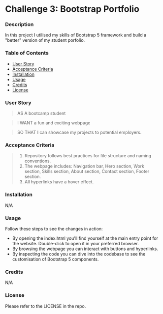 # Challenge 3: Bootstrap Portfolio

### Description
In this project I utilised my skills of Bootstrap 5 framework and build a "better" version of my student porfolio.

### Table of Contents
* [User Story](#user-story) 
* [Acceptance Criteria](#acceptance-criteria)
* [Installation](#installation)
* [Usage](#usage)
* [Credits](#credits)
* [License](#license)

### User Story
> AS A bootcamp student

> I WANT a fun and exciting webpage

> SO THAT I can showcase my projects to potential employers.

### Acceptance Criteria
> 1. Repository follows best practices for file structure and naming conventions.
> 2. The webpage includes: Navigation bar, Hero section, Work section, Skills section, About section, Contact section, Footer section.
> 3. All hyperlinks have a hover effect.

### Installation
N/A

### Usage
Follow these steps to see the changes in action:

+ By opening the index.html you'll find yourself at the main entry point for the website. Double-click to open it in your preferred browser.
+ By browsing the webpage you can interact with buttons and hyperlinks.
+ By inspecting the code you can dive into the codebase to see the customisation of Bootstrap 5 components.



### Credits
N/A

### License
Please refer to the LICENSE in the repo.
